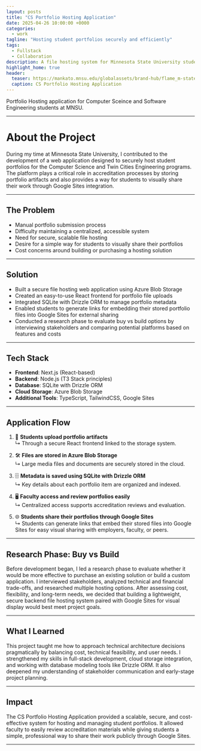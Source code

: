 ```yaml
---
layout: posts
title: "CS Portfolio Hosting Application"
date: 2025-04-26 10:00:00 +0000
categories: 
  - work
tagline: "Hosting student portfolios securely and efficiently"
tags:
  - Fullstack
  - Collaboration
description: A file hosting system for Minnesota State University student portfolios with external sharing via Google Sites.
highlight_home: true
header:
  teaser: https://mankato.mnsu.edu/globalassets/brand-hub/flame_m-state_maverick/mav-words.jpg
  caption: CS Portfolio Hosting Application
---
```


Portfolio Hosting application for Computer Sceince and Software Engineering students at MNSU.

<!-- Add your GitHub repo link here [GitHub Repository](#)  -->

---

# About the Project
During my time at Minnesota State University, I contributed to the development of a web application designed to securely host student portfolios for the Computer Science and Twin Cities Engineering programs. The platform plays a critical role in accreditation processes by storing portfolio artifacts and also provides a way for students to visually share their work through Google Sites integration.

---

## The Problem

- Manual portfolio submission process
- Difficulty maintaining a centralized, accessible system
- Need for secure, scalable file hosting
- Desire for a simple way for students to visually share their portfolios
- Cost concerns around building or purchasing a hosting solution

---

## Solution

- Built a secure file hosting web application using Azure Blob Storage
- Created an easy-to-use React frontend for portfolio file uploads
- Integrated SQLite with Drizzle ORM to manage portfolio metadata
- Enabled students to generate links for embedding their stored portfolio files into Google Sites for external sharing
- Conducted a research phase to evaluate buy vs build options by interviewing stakeholders and comparing potential platforms based on features and costs

---

## Tech Stack
- **Frontend**: Next.js (React-based)  
- **Backend**: Node.js (T3 Stack principles)  
- **Database**: SQLite with Drizzle ORM  
- **Cloud Storage**: Azure Blob Storage  
- **Additional Tools**: TypeScript, TailwindCSS, Google Sites

---

## Application Flow

1. 📝 **Students upload portfolio artifacts**  
   ↳ Through a secure React frontend linked to the storage system.

2. 🛠️ **Files are stored in Azure Blob Storage**  
   ↳ Large media files and documents are securely stored in the cloud.

3. 🗄️ **Metadata is saved using SQLite with Drizzle ORM**  
   ↳ Key details about each portfolio item are organized and indexed.

4. 🖥️ **Faculty access and review portfolios easily**  
   ↳ Centralized access supports accreditation reviews and evaluation.

5. 🌐 **Students share their portfolios through Google Sites**  
   ↳ Students can generate links that embed their stored files into Google Sites for easy visual sharing with employers, faculty, or peers.

---

## Research Phase: Buy vs Build
Before development began, I led a research phase to evaluate whether it would be more effective to purchase an existing solution or build a custom application. I interviewed stakeholders, analyzed technical and financial trade-offs, and researched multiple hosting options. After assessing cost, flexibility, and long-term needs, we decided that building a lightweight, secure backend file hosting system paired with Google Sites for visual display would best meet project goals.

---

## What I Learned
This project taught me how to approach technical architecture decisions pragmatically by balancing cost, technical feasibility, and user needs. I strengthened my skills in full-stack development, cloud storage integration, and working with database modeling tools like Drizzle ORM. It also deepened my understanding of stakeholder communication and early-stage project planning.

---

## Impact
The CS Portfolio Hosting Application provided a scalable, secure, and cost-effective system for hosting and managing student portfolios. It allowed faculty to easily review accreditation materials while giving students a simple, professional way to share their work publicly through Google Sites.

---


